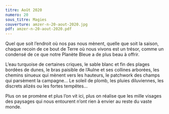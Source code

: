 ```yaml
---
titre: Août 2020
numero: 20
sous_titre: Magies
couverture: amzer-n-20-aout-2020.jpg
pdf: amzer-n-20-aout-2020.pdf
---
```

Quel que soit l’endroit où nos pas nous mènent, quelle que soit la saison, chaque recoin de ce bout de Terre où nous vivons est un trésor, comme un condensé de ce que notre Planète Bleue a de plus beau à offrir.

L’eau turquoise de certaines criques, le sable blanc et fin des plages bordées de dunes, le bras paisible de l’Aulne et ses collines arborées, les chemins sinueux qui mènent vers les hauteurs, le patchwork des champs qui parsèment la campagne… Le soleil de plomb, les pluies diluviennes, les discrets alizés ou les fortes tempêtes…

Plus on se promène et plus l’on vit ici, plus on réalise que les mille visages des paysages qui nous entourent n’ont rien à envier au reste du vaste monde.


